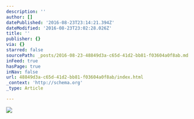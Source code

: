 ```yaml
---
description: ''
author: []
datePublished: '2016-08-23T23:14:21.394Z'
dateModified: '2016-08-23T23:02:28.026Z'
title: ''
publisher: {}
via: {}
starred: false
sourcePath: _posts/2016-08-23-48849d3a-c65d-41d2-bb81-f03604a0f8ab.md
inFeed: true
hasPage: true
inNav: false
url: 48849d3a-c65d-41d2-bb81-f03604a0f8ab/index.html
_context: 'http://schema.org'
_type: Article

---
```

![](https://the-grid-user-content.s3-us-west-2.amazonaws.com/b83a05e2-dc19-4352-adbc-bdba8ccd92aa.jpg)